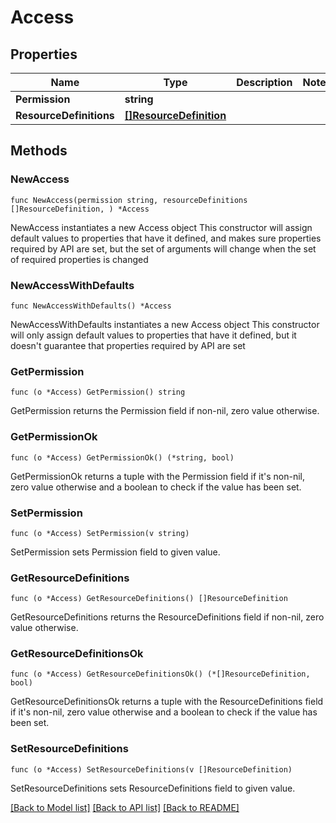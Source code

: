 # Access

## Properties

Name | Type | Description | Notes
------------ | ------------- | ------------- | -------------
**Permission** | **string** |  | 
**ResourceDefinitions** | [**[]ResourceDefinition**](ResourceDefinition.md) |  | 

## Methods

### NewAccess

`func NewAccess(permission string, resourceDefinitions []ResourceDefinition, ) *Access`

NewAccess instantiates a new Access object
This constructor will assign default values to properties that have it defined,
and makes sure properties required by API are set, but the set of arguments
will change when the set of required properties is changed

### NewAccessWithDefaults

`func NewAccessWithDefaults() *Access`

NewAccessWithDefaults instantiates a new Access object
This constructor will only assign default values to properties that have it defined,
but it doesn't guarantee that properties required by API are set

### GetPermission

`func (o *Access) GetPermission() string`

GetPermission returns the Permission field if non-nil, zero value otherwise.

### GetPermissionOk

`func (o *Access) GetPermissionOk() (*string, bool)`

GetPermissionOk returns a tuple with the Permission field if it's non-nil, zero value otherwise
and a boolean to check if the value has been set.

### SetPermission

`func (o *Access) SetPermission(v string)`

SetPermission sets Permission field to given value.


### GetResourceDefinitions

`func (o *Access) GetResourceDefinitions() []ResourceDefinition`

GetResourceDefinitions returns the ResourceDefinitions field if non-nil, zero value otherwise.

### GetResourceDefinitionsOk

`func (o *Access) GetResourceDefinitionsOk() (*[]ResourceDefinition, bool)`

GetResourceDefinitionsOk returns a tuple with the ResourceDefinitions field if it's non-nil, zero value otherwise
and a boolean to check if the value has been set.

### SetResourceDefinitions

`func (o *Access) SetResourceDefinitions(v []ResourceDefinition)`

SetResourceDefinitions sets ResourceDefinitions field to given value.



[[Back to Model list]](../README.md#documentation-for-models) [[Back to API list]](../README.md#documentation-for-api-endpoints) [[Back to README]](../README.md)


